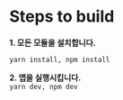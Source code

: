 <h1><a id="Steps_to_build"></a>Steps to build</h1>
<p><strong>1. 모든 모듈을 설치합니다.</strong></p>
<p><code>yarn install, npm install</code></p>
<p><strong>2. 앱을 실행시킵니다.</strong><br>
<code>yarn dev, npm dev</code></p>